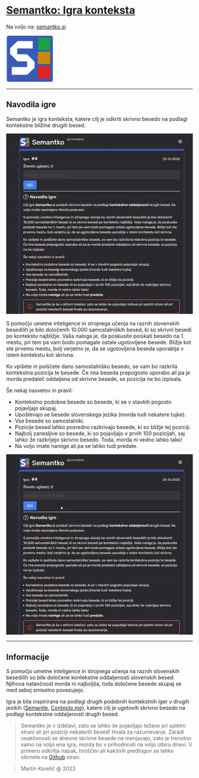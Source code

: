 # [Semantko: Igra konteksta](https://semantko-frontend.onrender.com/)

Na voljo na:
[semantko.si](https://semantko-frontend.onrender.com/)


![Semantko logotip](./docs/semantko_logo_128.png)

***

## **Navodila igre**

Semantko je igra konteksta, katere cilj je odkriti skrivno besedo na podlagi kontekstne bližine drugih besed.

![](docs/predstavitev1.gif)

S pomočjo umetne inteligence in strojnega učenja na raznih slovenskih besedilih je bilo določenih 10.000 samostalniških besed, ki so skrivni besedi po kontekstu najbližje. Vaša naloga je, da poskusite poiskati besedo na 1. mestu, pri tem pa vam bodo pomagale ostale ugotovljene besede. Bližje kot ste prvemu mestu, bolj verjetno je, da se ugotovljena beseda uporablja v istem kontekstu kot skrivna.

Ko vpišete in poiščete dano samostalniško besedo, se vam bo razkrila kontekstna pozicija te besede. Če ima beseda prepogosto uporabo ali pa je morda predaleč oddaljena od skrivne besede, se pozicija ne bo izpisala.

Še nekaj nasvetov in pravil:

- Kontekstno podobne besede so besede, ki se v stavkih pogosto pojavljajo skupaj.
- Upoštevajo se besede slovenskega jezika (morda tudi nekatere tujke).
- Vse besede so samostalniki.
- Pozicije besed lahko posredno razkrivajo besede, ki so bližje tej poziciji.
- Najbolj zanesljive so besede, ki so pojavljajo v prvih 100 pozicijah, saj lahko že razkrijejo skrivno besedo. Toda, morda ni vedno lahko tako!
- Na voljo imate namige ali pa se lahko tudi predate.

![](docs/predstavitev2.gif)

***

## **Informacije**

S pomočjo umetne inteligence in strojnega učenja na raznih slovenskih besedilih so bile določene kontekstne oddaljenosti slovenskih besed. Njihova natančnost morda ni najboljša, toda določene besede skupaj se med seboj smiselno povezujejo.

Igra je bila inspirirana na podlagi drugih podobnih kontekstnih iger v drugih jezikih ([Semantle](https://semantle.com/), [Contexto.me](https://contexto.me/)), katere cilj je ugotoviti skrivno besedo na podlagi kontekstne oddaljenosti drugih besed.

> Semantko je v izdelavi, zato se lahko še pojavljajo težave pri spletni strani ali pri poziciji nekaterih besed! Hvala za razumevanje. Zaradi neaktivnosti se dnevne skrivne besede ne menjavajo, zato je trenutno samo na voljo ena igra, morda bo v prihodnosti na voljo izbira dnevi.
V primeru odkritja napak, hroščev ali kakšnih predlogov se lahko obrnete na [Github](https://github.com/martinkorelic/semantko/issues) stran.

> Martin Korelič @ 2023
